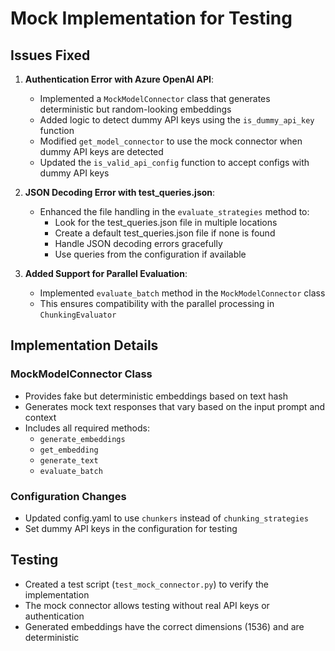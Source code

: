 # Mock Implementation for Testing

## Issues Fixed

1. **Authentication Error with Azure OpenAI API**:
   - Implemented a `MockModelConnector` class that generates deterministic but random-looking embeddings
   - Added logic to detect dummy API keys using the `is_dummy_api_key` function
   - Modified `get_model_connector` to use the mock connector when dummy API keys are detected
   - Updated the `is_valid_api_config` function to accept configs with dummy API keys

2. **JSON Decoding Error with test_queries.json**:
   - Enhanced the file handling in the `evaluate_strategies` method to:
     - Look for the test_queries.json file in multiple locations
     - Create a default test_queries.json file if none is found
     - Handle JSON decoding errors gracefully
     - Use queries from the configuration if available

3. **Added Support for Parallel Evaluation**:
   - Implemented `evaluate_batch` method in the `MockModelConnector` class
   - This ensures compatibility with the parallel processing in `ChunkingEvaluator`

## Implementation Details

### MockModelConnector Class

- Provides fake but deterministic embeddings based on text hash
- Generates mock text responses that vary based on the input prompt and context
- Includes all required methods:
  - `generate_embeddings`
  - `get_embedding`
  - `generate_text`
  - `evaluate_batch`

### Configuration Changes

- Updated config.yaml to use `chunkers` instead of `chunking_strategies`
- Set dummy API keys in the configuration for testing

## Testing

- Created a test script (`test_mock_connector.py`) to verify the implementation
- The mock connector allows testing without real API keys or authentication
- Generated embeddings have the correct dimensions (1536) and are deterministic 